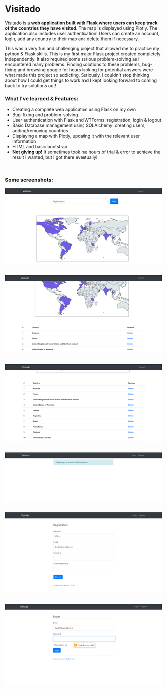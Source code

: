 # Visitado
Visitado is a **web application built with Flask where users can keep track of the countries they have visited**.
The map is displayed using Plotly. 
The application also includes user authentication! 
Users can create an account, login, add any country to their map and delete them if necessary.

This was a very fun and challenging project that allowed me to practice my python & Flask skills.
This is my first major Flask project created completely independently.
It also required some serious problem-solving as I encountered many problems.
Finding solutions to these problems, bug-fixing and browsing google for hours looking for potential answers were what made this project so addicting.
Seriously, I couldn't stop thinking about how I could get things to work and I kept looking forward to coming back to try solutions out!

### What I've learned & Features:
* Creating a complete web application using Flask on my own
* Bug-fixing and problem-solving
* User authentication with Flask and WTForms: registration, login & logout
* Basic Database management using SQLAlchemy: creating users, adding/removing countries
* Displaying a map with Plotly, updating it with the relevant user information
* HTML and basic bootstrap
* **Not giving up!** It sometimes took me hours of trial & error to achieve the result I wanted, but I got there eventually!

&nbsp;
### Some screenshots:

![](screenshots/Screenshot_1.png)

&nbsp;
![](screenshots/Screenshot_2.png)

&nbsp;
![](screenshots/Screenshot_3.png)

&nbsp;
![](screenshots/Screenshot_4.png)

&nbsp;
![](screenshots/Screenshot_5.png)

&nbsp;
![](screenshots/Screenshot_6.png)


